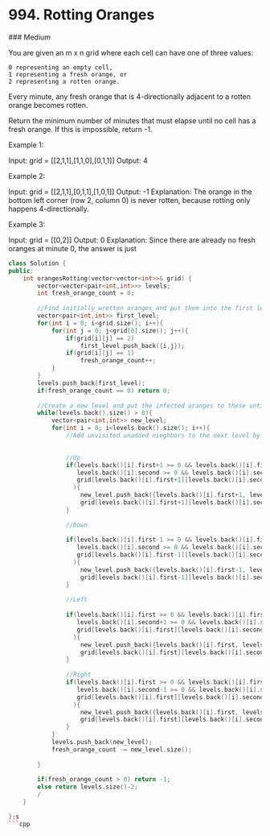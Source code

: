 # 994. Rotting Oranges
### Medium

You are given an m x n grid where each cell can have one of three values:

    0 representing an empty cell,
    1 representing a fresh orange, or
    2 representing a rotten orange.

Every minute, any fresh orange that is 4-directionally adjacent to a rotten orange becomes rotten.

Return the minimum number of minutes that must elapse until no cell has a fresh orange. If this is impossible, return -1.

 

Example 1:

Input: grid = [[2,1,1],[1,1,0],[0,1,1]]
Output: 4

Example 2:

Input: grid = [[2,1,1],[0,1,1],[1,0,1]]
Output: -1
Explanation: The orange in the bottom left corner (row 2, column 0) is never rotten, because rotting only happens 4-directionally.

Example 3:

Input: grid = [[0,2]]
Output: 0
Explanation: Since there are already no fresh oranges at minute 0, the answer is just

```cpp
class Solution {
public:
    int orangesRotting(vector<vector<int>>& grid) {
        vector<vector<pair<int,int>>> levels;
        int fresh_orange_count = 0;
        
        //Find initially wrotten oranges and put them into the first level
        vector<pair<int,int>> first_level;
        for(int i = 0; i<grid.size(); i++){
            for(int j = 0; j<grid[0].size(); j++){
                if(grid[i][j] == 2)
                    first_level.push_back({i,j});
                if(grid[i][j] == 1)
                    fresh_orange_count++;
            }
        }
        levels.push_back(first_level);
        if(fresh_orange_count == 0) return 0;
        
        //Create a new level and put the infected oranges to these until new level is empty
        while(levels.back().size() > 0){
            vector<pair<int,int>> new_level;
            for(int i = 0; i<levels.back().size(); i++){
                //Add unvisited unadded nieghbors to the next level by looking at all 4 sides and update those oranges from 1 to 2 in the grid

                
                //Up
                if(levels.back()[i].first+1 >= 0 && levels.back()[i].first+1 < grid.size() && 
                   levels.back()[i].second >= 0 && levels.back()[i].second < grid[0].size() && 
                   grid[levels.back()[i].first+1][levels.back()[i].second] == 1
                  ){
                    new_level.push_back({levels.back()[i].first+1, levels.back()[i].second});
                    grid[levels.back()[i].first+1][levels.back()[i].second] = 2;
                }
                
                //Down
                
                if(levels.back()[i].first-1 >= 0 && levels.back()[i].first-1 < grid.size() && 
                   levels.back()[i].second >= 0 && levels.back()[i].second < grid[0].size() && 
                   grid[levels.back()[i].first-1][levels.back()[i].second] == 1
                  ){
                    new_level.push_back({levels.back()[i].first-1, levels.back()[i].second});
                    grid[levels.back()[i].first-1][levels.back()[i].second] = 2;
                }
                
                //Left
                
                if(levels.back()[i].first >= 0 && levels.back()[i].first < grid.size() && 
                   levels.back()[i].second+1 >= 0 && levels.back()[i].second+1 < grid[0].size() && 
                   grid[levels.back()[i].first][levels.back()[i].second+1] == 1
                  ){
                    new_level.push_back({levels.back()[i].first, levels.back()[i].second+1});
                    grid[levels.back()[i].first][levels.back()[i].second+1] = 2;
                }
                
                //Right
                if(levels.back()[i].first >= 0 && levels.back()[i].first < grid.size() && 
                   levels.back()[i].second-1 >= 0 && levels.back()[i].second-1 < grid[0].size() && 
                   grid[levels.back()[i].first][levels.back()[i].second-1] == 1
                  ){
                    new_level.push_back({levels.back()[i].first, levels.back()[i].second-1});
                    grid[levels.back()[i].first][levels.back()[i].second-1] = 2;
                }
            }
            levels.push_back(new_level);
            fresh_orange_count -= new_level.size();
            
        }
        
        if(fresh_orange_count > 0) return -1;
        else return levels.size()-2;
        /
    }

};s
```cpp